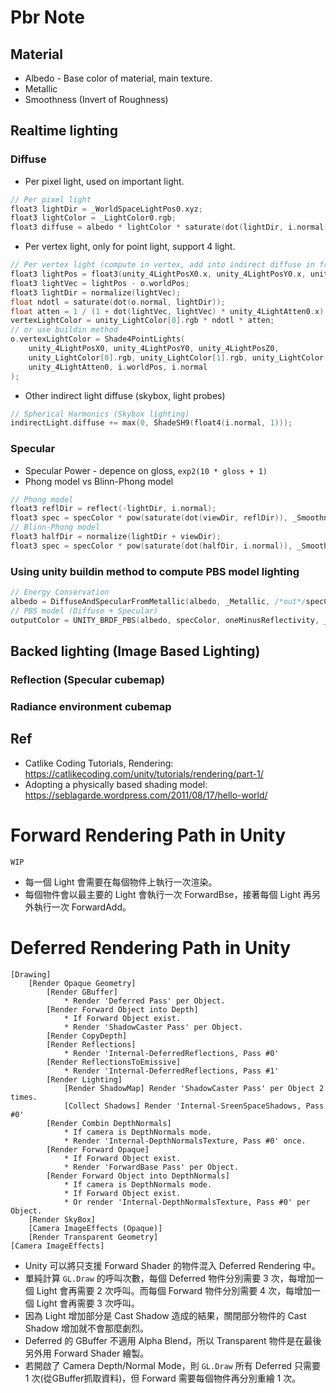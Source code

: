 # Pbr Note
## Material
* Albedo - Base color of material, main texture.
* Metallic
* Smoothness (Invert of Roughness)

## Realtime lighting
### Diffuse
* Per pixel light, used on important light.
```c
// Per pixel light
float3 lightDir = _WorldSpaceLightPos0.xyz;
float3 lightColor = _LightColor0.rgb;
float3 diffuse = albedo * lightColor * saturate(dot(lightDir, i.normal));
```
* Per vertex light, only for point light, support 4 light.
```c
// Per vertex light (compute in vertex, add into indirect diffuse in fragment)
float3 lightPos = float3(unity_4LightPosX0.x, unity_4LightPosY0.x, unity_4LightPosZ0.x);
float3 lightVec = lightPos - o.worldPos;
float3 lightDir = normalize(lightVec);
float ndotl = saturate(dot(o.normal, lightDir));
float atten = 1 / (1 + dot(lightVec, lightVec) * unity_4LightAtten0.x);
vertexLightColor = unity_LightColor[0].rgb * ndotl * atten;
// or use buildin method
o.vertexLightColor = Shade4PointLights(
    unity_4LightPosX0, unity_4LightPosY0, unity_4LightPosZ0,
    unity_LightColor[0].rgb, unity_LightColor[1].rgb, unity_LightColor[2].rgb, unity_LightColor[3].rgb,
    unity_4LightAtten0, i.worldPos, i.normal
);
```
* Other indirect light diffuse (skybox, light probes)
```c
// Spherical Harmonics (Skybox lighting)
indirectLight.diffuse += max(0, ShadeSH9(float4(i.normal, 1)));
```

### Specular
* Specular Power - depence on gloss, `exp2(10 * gloss + 1)`
* Phong model vs Blinn-Phong model
```c
// Phong model
float3 reflDir = reflect(-lightDir, i.normal);
float3 spec = specColor * pow(saturate(dot(viewDir, reflDir)), _Smoothness * 128);
// Blinn-Phong model
float3 halfDir = normalize(lightDir + viewDir);
float3 spec = specColor * pow(saturate(dot(halfDir, i.normal)), _Smoothness * 128);
```

### Using unity buildin method to compute PBS model lighting
```c
// Energy Conservation
albedo = DiffuseAndSpecularFromMetallic(albedo, _Metallic, /*out*/specColor, /*out*/oneMinusReflectivity);
// PBS model (Diffuse + Specular)
outputColor = UNITY_BRDF_PBS(albedo, specColor, oneMinusReflectivity, _Smoothness, i.normal, viewDir, light, indirectLight);
```

## Backed lighting (Image Based Lighting)
### Reflection (Specular cubemap)
### Radiance environment cubemap 

## Ref
* Catlike Coding Tutorials, Rendering: https://catlikecoding.com/unity/tutorials/rendering/part-1/
* Adopting a physically based shading model: https://seblagarde.wordpress.com/2011/08/17/hello-world/

# Forward Rendering Path in Unity
```
WIP
```
* 每一個 Light 會需要在每個物件上執行一次渲染。
* 每個物件會以最主要的 Light 會執行一次 ForwardBse，接著每個 Light 再另外執行一次 ForwardAdd。

# Deferred Rendering Path in Unity
```
[Drawing]
    [Render Opaque Geometry]
        [Render GBuffer]
            * Render 'Deferred Pass' per Object.
        [Render Forward Object into Depth]
            * If Forward Object exist.
            * Render 'ShadowCaster Pass' per Object.
        [Render CopyDepth]
        [Render Reflections]
            * Render 'Internal-DeferredReflections, Pass #0'
        [Render ReflectionsToEmissive]
            * Render 'Internal-DeferredReflections, Pass #1'
        [Render Lighting]
            [Render ShadowMap] Render 'ShadowCaster Pass' per Object 2 times.
            [Collect Shadows] Render 'Internal-SreenSpaceShadows, Pass #0'
        [Render Combin DepthNormals]
            * If camera is DepthNormals mode.
            * Render 'Internal-DepthNormalsTexture, Pass #0' once.
        [Render Forward Opaque]
            * If Forward Object exist.
            * Render 'ForwardBase Pass' per Object.
        [Render Forward Object into DepthNormals]
            * If camera is DepthNormals mode.
            * If Forward Object exist.
            * Or render 'Internal-DepthNormalsTexture, Pass #0' per Object.
    [Render SkyBox]
    [Camera ImageEffects (Opaque)]
    [Render Transparent Geometry]
[Camera ImageEffects]
```
* Unity 可以將只支援 Forward Shader 的物件混入 Deferred Rendering 中。
* 單純計算 `GL.Draw` 的呼叫次數，每個 Deferred 物件分別需要 3 次，每增加一個 Light 會再需要 2 次呼叫。而每個 Forward 物件分別需要 4 次，每增加一個 Light 會再需要 3 次呼叫。
* 因為 Light 增加部分是 Cast Shadow 造成的結果，關閉部分物件的 Cast Shadow 增加就不會那麼劇烈。
* Deferred 的 GBuffer 不適用 Alpha Blend，所以 Transparent 物件是在最後另外用 Forward Shader 繪製。
* 若開啟了 Camera Depth/Normal Mode，則 `GL.Draw` 所有 Deferred 只需要 1 次(從GBuffer抓取資料)，但 Forward 需要每個物件再分別重繪 1 次。